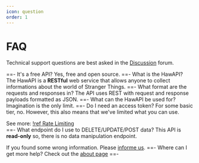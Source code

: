 ```yaml
---
icon: question
order: 1
---
```


# FAQ

Technical support questions are best asked in the [Discussion](https://github.com/HawAPI/feedback/discussions) forum.

==- It's a free API?
Yes, free and open source.
==- What is the HawAPI?
The HawAPI is a **RESTful** web service that allows anyone to collect informations about the world of Stranger Things.
==- What format are the requests and responses in?
The API uses REST with request and response payloads formatted as JSON.
==- What can the HawAPI be used for?
Imagination is the only limit.
==- Do I need an access token?
For some basic tier, no. However, this also means that we've limited what you can use.

See more: [!ref Rate Limiting](./Guides/Rate-Limiting.md)  
==- What endpoint do I use to DELETE/UPDATE/POST data?
This API is **read-only** so, there is no data manipulation endpoint.

If you found some wrong information. Please [informe us](https://github.com/HawAPI/api-data/issues).
==- Where can I get more help?
Check out the [about page](About.md)
==-
